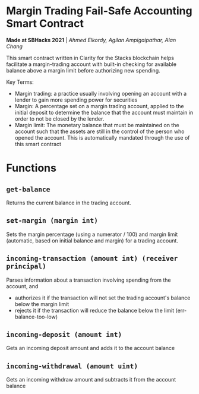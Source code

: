 # Margin Trading Fail-Safe Accounting Smart Contract
  **Made at SBHacks 2021** | *Ahmed Elkordy, Agilan Ampigaipathar, Alan Chang*

  This smart contract written in Clarity for the Stacks blockchain helps facilitate a margin-trading account
  with built-in checking for available balance above a margin limit before authorizing new spending.

  Key Terms:
  - Margin trading: a practice usually involving opening an account with a lender to gain more spending power for securities
  - Margin: A percentage set on a margin trading account, applied to the initial deposit to determine the balance that
    the account must maintain in order to not be closed by the lender.
  - Margin limit: The monetary balance that must be maintained on the account such that the assets are still in the
    control of the person who opened the account. This is automatically mandated through the use of this smart contract
  
# Functions
## `get-balance`
  Returns the current balance in the trading account.

## `set-margin (margin int)`
  Sets the margin percentage (using a numerator / 100) and 
  margin limit (automatic, based on initial balance and margin) for a trading account.

## `incoming-transaction (amount int) (receiver principal)`
  Parses information about a transaction involving spending from the account, and
  - authorizes it if the transaction will not set the trading account's balance below the margin limit
  - rejects it if the transaction will reduce the balance below the limit (err-balance-too-low)

## `incoming-deposit (amount int)`
  Gets an incoming deposit amount and adds it to the account balance

## `incoming-withdrawal (amount uint)`
  Gets an incoming withdraw amount and subtracts it from the account balance
